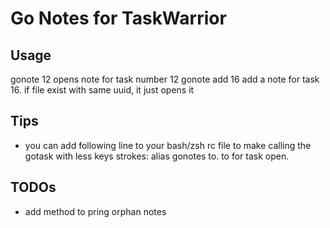 # Go Notes for TaskWarrior
## Usage
gonote 12
opens note for task number 12
gonote add 16 
add a note for task 16. if file exist with same uuid, it just opens it
## Tips
- you can add following line to your bash/zsh rc file to make calling the gotask with less keys strokes: alias gonotes to. to for task open. 

## TODOs
- add method to pring orphan notes
